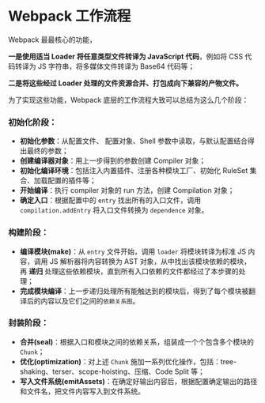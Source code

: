 # Webpack 工作流程

Webpack 最最核心的功能，

**一是使用适当 Loader 将任意类型文件转译为 JavaScript 代码**，例如将 CSS 代码转译为 JS 字符串，将多媒体文件转译为 Base64 代码等；

**二是将这些经过 Loader 处理的文件资源合并、打包成向下兼容的产物文件。**

为了实现这些功能，Webpack 底层的工作流程大致可以总结为这么几个阶段：

### 初始化阶段：

- **初始化参数**：从配置文件、 配置对象、Shell 参数中读取，与默认配置结合得出最终的参数；
- **创建编译器对象**：用上一步得到的参数创建 Compiler 对象；
- **初始化编译环境**：包括注入内置插件、注册各种模块工厂、初始化 RuleSet 集合、加载配置的插件等；
- **开始编译**：执行 compiler 对象的 run 方法，创建 Compilation 对象；
- **确定入口**：根据配置中的 `entry` 找出所有的入口文件，调用 `compilation.addEntry` 将入口文件转换为 `dependence` 对象。

### 构建阶段：

- **编译模块(make)**：从 `entry` 文件开始，调用 `loader` 将模块转译为标准 JS 内容，调用 JS 解析器将内容转换为 AST 对象，从中找出该模块依赖的模块，再 **递归** 处理这些依赖模块，直到所有入口依赖的文件都经过了本步骤的处理；
- **完成模块编译**：上一步递归处理所有能触达到的模块后，得到了每个模块被翻译后的内容以及它们之间的`依赖关系图`。

### 封装阶段：

- **合并(seal)**：根据入口和模块之间的依赖关系，组装成一个个包含多个模块的 `Chunk`；
- **优化(optimization)**：对上述 `Chunk` 施加一系列优化操作，包括：tree-shaking、terser、scope-hoisting、压缩、Code Split 等；
- **写入文件系统(emitAssets)**：在确定好输出内容后，根据配置确定输出的路径和文件名，把文件内容写入到文件系统。
